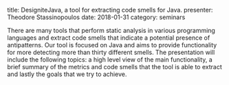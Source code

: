 title: DesigniteJava, a tool for extracting code smells for Java.
presenter: Theodore Stassinopoulos
date: 2018-01-31
category: seminars

There are many tools that perform static analysis in various 
programming languages and extract code smells that indicate
a potential presence of antipatterns. Our tool is focused on
Java and aims to provide functionality for more detecting more 
than thirty different smells. The presentation will include the
following topics: a high level view of the main functionality,
a brief summary of the metrics and code smells that the tool
is able to extract and lastly the goals that we try to achieve.
